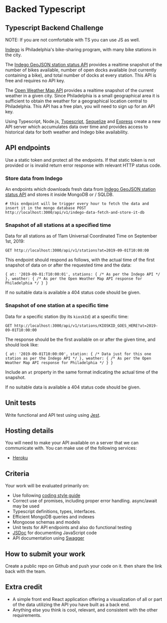 # Backed Typescript

## **Typescript Backend Challenge**

NOTE: If you are not comfortable with TS you can use JS as well.

[Indego](https://www.rideindego.com/) is Philadelphia's bike-sharing program, with many bike stations in the city.

The [Indego GeoJSON station status API](https://www.rideindego.com/stations/json/) provides a realtime snapshot of the number of bikes available, number of open docks available (not currently containing a bike), and total number of docks at every station. This API is free and requires no API key.

The [Open Weather Map API](https://openweathermap.org/current#name) provides a realtime snapshot of the current weather in a given city. Since Philadelphia is a small geographical area it is sufficient to obtain the weather for a geographical location central to Philadelphia. This API has a free plan, you will need to sign up for an API key.

Using Typescript, Node.js, [Typescript](http://www.typescriptlang.org/), [Sequelize](https://sequelize.org/) and [Express](http://expressjs.com/) create a new API server which accumulates data over time and provides access to historical data for both weather and Indego bike availability.

## **API endpoints**

Use a static token and protect all the endpoints. If that static token is not provided or is invalid return error response with relevant HTTP status code.

### **Store data from Indego**

An endpoints which downloads fresh data from [Indego GeoJSON station status API](https://www.rideindego.com/stations/json/) and stores it inside MongoDB or / SQLDB.

`# this endpoint will be trigger every hour to fetch the data and insert it in the mongo database
POST http://localhost:3000/api/v1/indego-data-fetch-and-store-it-db`

### **Snapshot of all stations at a specified time**

Data for all stations as of 11am Universal Coordinated Time on September 1st, 2019:

`GET http://localhost:3000/api/v1/stations?at=2019-09-01T10:00:00`

This endpoint should respond as follows, with the actual time of the first snapshot of data on or after the requested time and the data:

`{
  at: '2019-09-01:T10:00:01',
  stations: { /* As per the Indego API */ },
  weather: { /* As per the Open Weather Map API response for Philadelphia */ }
}`

If no suitable data is available a 404 status code should be given.

### **Snapshot of one station at a specific time**

Data for a specific station (by its `kioskId`) at a specific time:

`GET http://localhost:3000/api/v1/stations/KIOSKID_GOES_HERE?at=2019-09-01T10:00:00`

The response should be the first available on or after the given time, and should look like:

`{
  at: '2019-09-01T10:00:00',
  station: { /* Data just for this one station as per the Indego API */ },
  weather: { /* As per the Open Weather Map API response for Philadelphia */ }
}`

Include an `at` property in the same format indicating the actual time of the snapshot.

If no suitable data is available a 404 status code should be given.

## **Unit tests**

Write functional and API test using using [Jest](https://jestjs.io/).

## **Hosting details**

You will need to make your API available on a server that we can communicate with. You can make use of the following services:

- [Heroku](https://heroku.com/)

## **Criteria**

Your work will be evaluated primarily on:

- Use following [coding style guide](https://github.com/airbnb/javascript)
- Correct use of promises, including proper error handling. async/await may be used
- Typescript definitions, types, interfaces.
- Efficient MongoDB queries and indexes
- Mongoose schemas and models
- Unit tests for API endpoints and also do functional testing
- [JSDoc](https://jsdoc.app/) for documenting JavaScript code
- API documentation using [Swagger](https://swagger.io/)

## **How to submit your work**

Create a public repo on Github and push your code on it. then share the link back with the team.

## **Extra credit**

- A simple front end React application offering a visualization of all or part of the data utilizing the API you have built as a back end.
- Anything else you think is cool, relevant, and consistent with the other requirements.